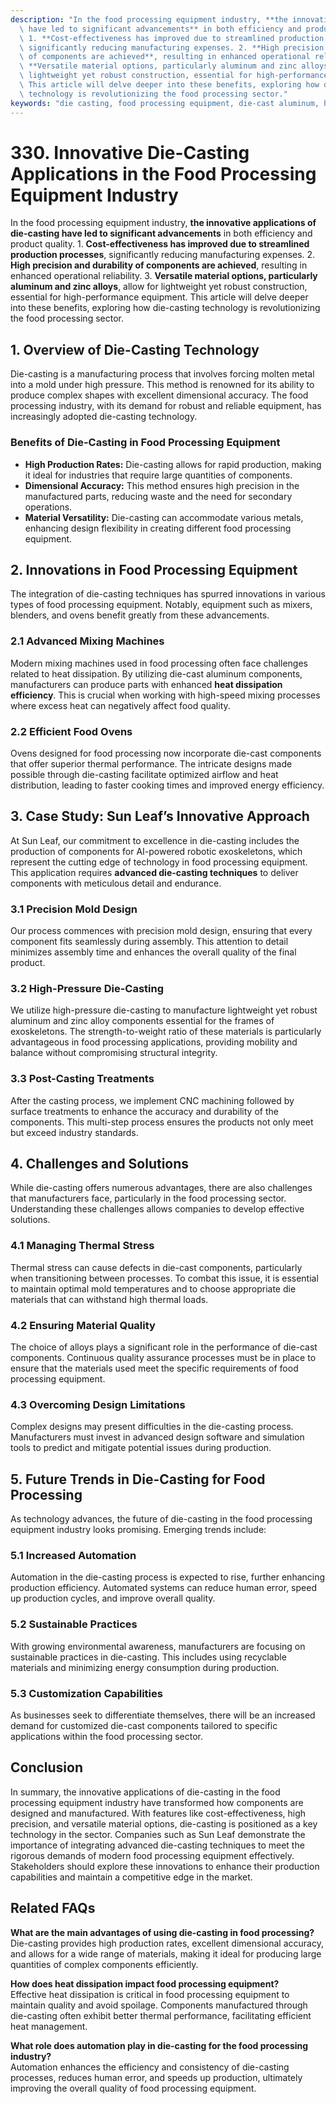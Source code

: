 ```yaml
---
description: "In the food processing equipment industry, **the innovative applications of die-casting\
  \ have led to significant advancements** in both efficiency and product quality.\
  \ 1. **Cost-effectiveness has improved due to streamlined production processes**,\
  \ significantly reducing manufacturing expenses. 2. **High precision and durability\
  \ of components are achieved**, resulting in enhanced operational reliability. 3.\
  \ **Versatile material options, particularly aluminum and zinc alloys**, allow for\
  \ lightweight yet robust construction, essential for high-performance equipment.\
  \ This article will delve deeper into these benefits, exploring how die-casting\
  \ technology is revolutionizing the food processing sector."
keywords: "die casting, food processing equipment, die-cast aluminum, heat dissipation structure"
---
```

# 330. Innovative Die-Casting Applications in the Food Processing Equipment Industry

In the food processing equipment industry, **the innovative applications of die-casting have led to significant advancements** in both efficiency and product quality. 1. **Cost-effectiveness has improved due to streamlined production processes**, significantly reducing manufacturing expenses. 2. **High precision and durability of components are achieved**, resulting in enhanced operational reliability. 3. **Versatile material options, particularly aluminum and zinc alloys**, allow for lightweight yet robust construction, essential for high-performance equipment. This article will delve deeper into these benefits, exploring how die-casting technology is revolutionizing the food processing sector.

## 1. Overview of Die-Casting Technology

Die-casting is a manufacturing process that involves forcing molten metal into a mold under high pressure. This method is renowned for its ability to produce complex shapes with excellent dimensional accuracy. The food processing industry, with its demand for robust and reliable equipment, has increasingly adopted die-casting technology. 

### Benefits of Die-Casting in Food Processing Equipment

- **High Production Rates:** Die-casting allows for rapid production, making it ideal for industries that require large quantities of components.
- **Dimensional Accuracy:** This method ensures high precision in the manufactured parts, reducing waste and the need for secondary operations.
- **Material Versatility:** Die-casting can accommodate various metals, enhancing design flexibility in creating different food processing equipment.

## 2. Innovations in Food Processing Equipment

The integration of die-casting techniques has spurred innovations in various types of food processing equipment. Notably, equipment such as mixers, blenders, and ovens benefit greatly from these advancements.

### 2.1 Advanced Mixing Machines

Modern mixing machines used in food processing often face challenges related to heat dissipation. By utilizing die-cast aluminum components, manufacturers can produce parts with enhanced **heat dissipation efficiency**. This is crucial when working with high-speed mixing processes where excess heat can negatively affect food quality.

### 2.2 Efficient Food Ovens

Ovens designed for food processing now incorporate die-cast components that offer superior thermal performance. The intricate designs made possible through die-casting facilitate optimized airflow and heat distribution, leading to faster cooking times and improved energy efficiency.

## 3. Case Study: Sun Leaf’s Innovative Approach

At Sun Leaf, our commitment to excellence in die-casting includes the production of components for AI-powered robotic exoskeletons, which represent the cutting edge of technology in food processing equipment. This application requires **advanced die-casting techniques** to deliver components with meticulous detail and endurance. 

### 3.1 Precision Mold Design

Our process commences with precision mold design, ensuring that every component fits seamlessly during assembly. This attention to detail minimizes assembly time and enhances the overall quality of the final product.

### 3.2 High-Pressure Die-Casting

We utilize high-pressure die-casting to manufacture lightweight yet robust aluminum and zinc alloy components essential for the frames of exoskeletons. The strength-to-weight ratio of these materials is particularly advantageous in food processing applications, providing mobility and balance without compromising structural integrity.

### 3.3 Post-Casting Treatments

After the casting process, we implement CNC machining followed by surface treatments to enhance the accuracy and durability of the components. This multi-step process ensures the products not only meet but exceed industry standards.

## 4. Challenges and Solutions

While die-casting offers numerous advantages, there are also challenges that manufacturers face, particularly in the food processing sector. Understanding these challenges allows companies to develop effective solutions.

### 4.1 Managing Thermal Stress

Thermal stress can cause defects in die-cast components, particularly when transitioning between processes. To combat this issue, it is essential to maintain optimal mold temperatures and to choose appropriate die materials that can withstand high thermal loads.

### 4.2 Ensuring Material Quality

The choice of alloys plays a significant role in the performance of die-cast components. Continuous quality assurance processes must be in place to ensure that the materials used meet the specific requirements of food processing equipment.

### 4.3 Overcoming Design Limitations

Complex designs may present difficulties in the die-casting process. Manufacturers must invest in advanced design software and simulation tools to predict and mitigate potential issues during production.

## 5. Future Trends in Die-Casting for Food Processing

As technology advances, the future of die-casting in the food processing equipment industry looks promising. Emerging trends include:

### 5.1 Increased Automation

Automation in the die-casting process is expected to rise, further enhancing production efficiency. Automated systems can reduce human error, speed up production cycles, and improve overall quality.

### 5.2 Sustainable Practices

With growing environmental awareness, manufacturers are focusing on sustainable practices in die-casting. This includes using recyclable materials and minimizing energy consumption during production.

### 5.3 Customization Capabilities

As businesses seek to differentiate themselves, there will be an increased demand for customized die-cast components tailored to specific applications within the food processing sector.

## Conclusion

In summary, the innovative applications of die-casting in the food processing equipment industry have transformed how components are designed and manufactured. With features like cost-effectiveness, high precision, and versatile material options, die-casting is positioned as a key technology in the sector. Companies such as Sun Leaf demonstrate the importance of integrating advanced die-casting techniques to meet the rigorous demands of modern food processing equipment effectively. Stakeholders should explore these innovations to enhance their production capabilities and maintain a competitive edge in the market.

## Related FAQs

**What are the main advantages of using die-casting in food processing?**  
Die-casting provides high production rates, excellent dimensional accuracy, and allows for a wide range of materials, making it ideal for producing large quantities of complex components efficiently.

**How does heat dissipation impact food processing equipment?**  
Effective heat dissipation is critical in food processing equipment to maintain quality and avoid spoilage. Components manufactured through die-casting often exhibit better thermal performance, facilitating efficient heat management.

**What role does automation play in die-casting for the food processing industry?**  
Automation enhances the efficiency and consistency of die-casting processes, reduces human error, and speeds up production, ultimately improving the overall quality of food processing equipment.
